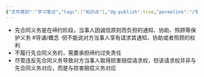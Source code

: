 ```yaml
---
{"文件类别":"学习笔记","tags":["知识点"],"dg-publish":true,"permalink":"/学习笔记/知识点cheese/先合同义务/","dgPassFrontmatter":true,"created":"2024-07-06T10:43:29.373+08:00","updated":"2024-09-11T12:31:33.739+08:00"}
---
```


- 先合同义务是在缔约阶段，当事人因诚信原则而负担的通知、协助、照顾等保护义务 #背诵/概念 
·但不能说对方当事人享有请求其通知、协助或者照顾的权利
- 不履行先合同义务的，需要承担缔约过失责任
- 尽管违反先合同义务导致对方当事人取得损害赔偿请求权，但该请求权并非与先合同义务对应，而是与损害赔偿义务对应